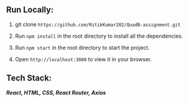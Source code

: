 ## Run Locally:

1) git clone `https://github.com/RitikKumar202/QuadB-assignment.git`

2) Run `npm install` in the root directory to install all the dependencies.

3) Run `npm start` in the root directory to start the project.

4) Open `http://localhost:3000` to view it in your browser.

## Tech Stack:

***React, HTML, CSS, React Router, Axios***

